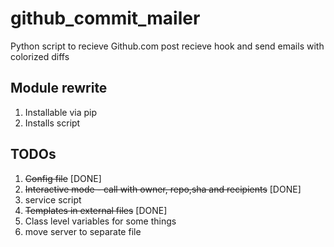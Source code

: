 github_commit_mailer
====================

Python script to recieve Github.com post recieve hook and send emails with colorized diffs 

## Module rewrite

1. Installable via pip
2. Installs script

## TODOs

1. ~~Config file~~ [DONE]
1. ~~Interactive mode - call with owner, repo,sha and recipients~~ [DONE]
1. service script
1. ~~Templates in external files~~ [DONE]
1. Class level variables for some things
1. move server to separate file

